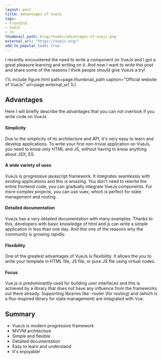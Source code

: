 ```yaml
---
layout: post
title: Advantages of VueJs
tags:
- FrontEnd
- VueJs
- Js
thumbnail_path: blog/thumbs/advantages-of-vuejs.png
external_url: "https://vuejs.org/"
add_to_popular_list: true
---
```


I recently encountered the need to write a component on VueJs and I got a great pleasure learning and writing on it. 
And now I want to write this post and share some of the reasons I think people should give VueJs a try!

{% include figure.html path=page.thumbnail_path caption="Official website of VueJs" url=page.external_url %}

## Advantages

Here I will briefly describe the advantages that you can not overlook if you write code on VueJs

#### Simplicity

Due to the simplicity of its architecture and API, it's very easy to learn and develop applications. 
To write your first non-trivial application on VueJs, you need to know only HTML and JS, without having to know anything 
about JSX, ES.

#### A wide variety of uses

VueJs is progressive javascript framework. It integrates seamlessly with existing applications and this is amazing. You don't need to rewrite the entire 
frontend code, you can gradually integrate VueJs components. For more complex projects, you can use vuex, 
which is perfect for state management and routing.

#### Detailed documentation
VueJs has a very detailed documentation with many examples. 
Thanks to this, developers with basic knowledge of html and js can write a simple application in less than one day. 
And this one of the reasons why the community is growing rapidly.

#### Flexibility

One of the greatest advantages of VueJs is flexibility.
It allows the you to write your template in HTML file, JS file, or pure JS file using virtual nodes.

#### Focus

Vue.js is predominantly used for building user interfaces and this is achieved by a library that does not 
have any influence from the frameworks out there already. Supporting libraries like -router (for routing) and 
(which is a flux-inspired library for state management) are integrated with Vue.

## Summary

* VueJs is modern progressive framework
* MVVM architecture
* Simple and flexible
* Detailed documentation
* Easy to learn and understand
* It's enjoyable!







